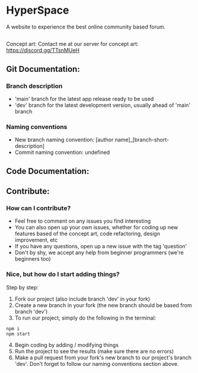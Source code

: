 # HyperSpace

A website to experience the best online community based forum.

##

Concept art:
Contact me at our server for concept art: https://discord.gg/TTsnMUeH

##

## Git Documentation:

### Branch description

-   'main' branch for the latest app release ready to be used
-   'dev' branch for the latest development version, usually ahead of 'main' branch

### Naming conventions

-   New branch naming convention: [author name]\_[branch-short-description]
-   Commit naming convention: undefined

## Code Documentation:

## Contribute:

### How can I contribute?

-   Feel free to comment on any issues you find interesting
-   You can also open up your own issues, whether for coding up new features based of the concept art, code refactoring, design improvement, etc
-   If you have any questions, open up a new issue with the tag 'question'
-   Don't by shy, we accept any help from beginner programmers (we're beginners too)

### Nice, but how do I start adding things?

Step by step:
1. Fork our project (also include branch 'dev' in your fork)
2. Create a new branch in your fork (the new branch should be based from branch 'dev')
3. To run our project, simply do the following in the terminal:
```
npm i
npm start
```
4. Begin coding by adding / modifying things
5. Run the project to see the results (make sure there are no errors)
6. Make a pull request from your fork's new branch to our project's branch 'dev'. Don't forget to follow our naming conventions section above.
